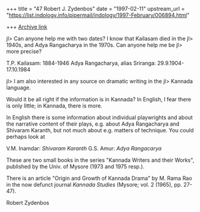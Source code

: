 +++
title = "47 Robert J. Zydenbos"
date = "1997-02-11"
upstream_url = "https://list.indology.info/pipermail/indology/1997-February/006894.html"

+++
[Archive link](https://list.indology.info/pipermail/indology/1997-February/006894.html)

jl> Can anyone help me with two dates? I know that Kailasam died in the
jl> 1940s, and Adya Rangacharya in the 1970s. Can anyone help me be
jl> more precise?

T.P. Kailasam: 1884-1946
Adya Rangacharya, alias Sriranga: 29.9.1904-17.10.1984

jl> I am also interested in any source on dramatic writing in the
jl> Kannada language.

Would it be all right if the information is in Kannada? In English, I
fear there is only little; in Kannada, there is more.

In English there is some information about individual playwrights and
about the narrative content of their plays, e.g. about Adya Rangacharya
and Shivaram Karanth, but not much about e.g. matters of technique. You
could perhaps look at

V.M. Inamdar: _Shivaram Karanth_
G.S. Amur: _Adya Rangacarya_

These are two small books in the series "Kannada Writers and their
Works", published by the Univ. of Mysore (1973 and 1975 resp.).

There is an article "Origin and Growth of Kannada Drama" by M. Rama Rao
in the now defunct journal _Kannada Studies_ (Mysore; vol. 2 (1965), pp.
27-47).

Robert Zydenbos




